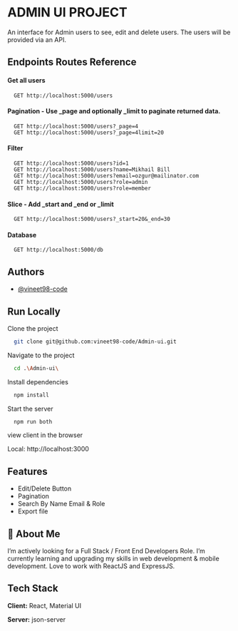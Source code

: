# ADMIN UI PROJECT

An interface for Admin users to see, edit and delete users. The users will be provided via an API.

## Endpoints Routes Reference

#### Get all users

```http
  GET http://localhost:5000/users
```

#### Pagination - Use \_page and optionally \_limit to paginate returned data.

```http
  GET http://localhost:5000/users?_page=4
  GET http://localhost:5000/users?_page=4limit=20

```

#### Filter

```http
  GET http://localhost:5000/users?id=1
  GET http://localhost:5000/users?name=Mikhail Bill
  GET http://localhost:5000/users?email=ozgur@mailinator.com
  GET http://localhost:5000/users?role=admin
  GET http://localhost:5000/users?role=member

```

#### Slice - Add \_start and \_end or \_limit

```http
  GET http://localhost:5000/users?_start=20&_end=30
```

#### Database

```http
  GET http://localhost:5000/db
```

## Authors

- [@vineet98-code](https://github.com/vineet98-code)

## Run Locally

Clone the project

```bash
  git clone git@github.com:vineet98-code/Admin-ui.git
```

Navigate to the project

```bash
  cd .\Admin-ui\
```

Install dependencies

```bash
  npm install
```

Start the server

```bash
  npm run both
```

view client in the browser

Local: http://localhost:3000

## Features

- Edit/Delete Button
- Pagination
- Search By Name Email & Role
- Export file

## 🚀 About Me

I’m actively looking for a Full Stack / Front End Developers Role.
I’m currently learning and upgrading my skills in web development & mobile development.
Love to work with ReactJS and ExpressJS.

## Tech Stack

**Client:** React, Material UI

**Server:** json-server

